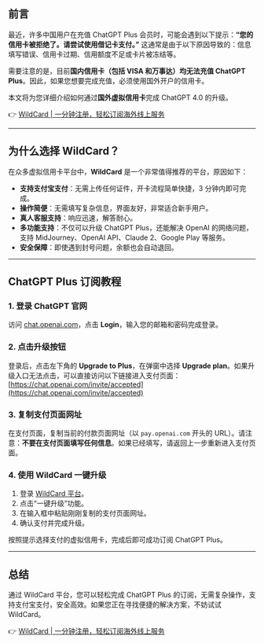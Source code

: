 ## 前言

最近，许多中国用户在充值 ChatGPT Plus 会员时，可能会遇到以下提示：**“您的信用卡被拒绝了。请尝试使用借记卡支付。”** 这通常是由于以下原因导致的：信息填写错误、信用卡过期、信用额度不足或卡片被冻结等。

需要注意的是，目前**国内信用卡（包括 VISA 和万事达）均无法充值 ChatGPT Plus**。因此，如果您想要完成充值，必须使用国外开户的信用卡。

本文将为您详细介绍如何通过**国外虚拟信用卡**完成 ChatGPT 4.0 的升级。

👉 [WildCard | 一分钟注册，轻松订阅海外线上服务](https://bit.ly/bewildcard)

---

## 为什么选择 WildCard？

在众多虚拟信用卡平台中，**WildCard** 是一个非常值得推荐的平台，原因如下：

- **支持支付宝支付**：无需上传任何证件，开卡流程简单快捷，3 分钟内即可完成。
- **操作简便**：无需填写复杂信息，界面友好，非常适合新手用户。
- **真人客服支持**：响应迅速，解答耐心。
- **多功能支持**：不仅可以升级 ChatGPT Plus，还能解决 OpenAI 的网络问题，支持 MidJourney、OpenAI API、Claude 2、Google Play 等服务。
- **安全保障**：即使遇到封号问题，余额也会自动退回。

---

## ChatGPT Plus 订阅教程

### 1. 登录 ChatGPT 官网

访问 [chat.openai.com](https://chat.openai.com)，点击 **Login**，输入您的邮箱和密码完成登录。

### 2. 点击升级按钮

登录后，点击左下角的 **Upgrade to Plus**，在弹窗中选择 **Upgrade plan**。如果升级入口无法点击，可以直接访问以下链接进入支付页面：  
[https://chat.openai.com/invite/accepted](https://chat.openai.com/invite/accepted)

### 3. 复制支付页面网址

在支付页面，复制当前的付款页面网址（以 `pay.openai.com` 开头的 URL）。请注意：**不要在支付页面填写任何信息**。如果已经填写，请返回上一步重新进入支付页面。

### 4. 使用 WildCard 一键升级

1. 登录 [WildCard 平台](https://bit.ly/bewildcard)。
2. 点击“一键升级”功能。
3. 在输入框中粘贴刚刚复制的支付页面网址。
4. 确认支付并完成升级。

按照提示选择支付的虚拟信用卡，完成后即可成功订阅 ChatGPT Plus。

---

## 总结

通过 WildCard 平台，您可以轻松完成 ChatGPT Plus 的订阅，无需复杂操作，支持支付宝支付，安全高效。如果您正在寻找便捷的解决方案，不妨试试 WildCard。

👉 [WildCard | 一分钟注册，轻松订阅海外线上服务](https://bit.ly/bewildcard)